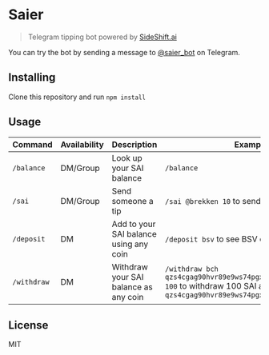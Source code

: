 # Saier

> Telegram tipping bot powered by [SideShift.ai](https://sideshift.ai)

You can try the bot by sending a message to [@saier_bot](https://t.me/saier_bot) on Telegram.

## Installing

Clone this repository and run `npm install`

## Usage

| Command     | Availability | Description                            | Example                                                                                                                                   |
| ----------- | ------------ | -------------------------------------- | ----------------------------------------------------------------------------------------------------------------------------------------- |
| `/balance`  | DM/Group     | Look up your SAI balance               | `/balance`                                                                                                                                |
| `/sai`      | DM/Group     | Send someone a tip                     | `/sai @brekken 10` to send 10 SAI to `@brekken`                                                                                           |
| `/deposit`  | DM           | Add to your SAI balance using any coin | `/deposit bsv` to see BSV deposit instructions                                                                                            |
| `/withdraw` | DM           | Withdraw your SAI balance as any coin  | `/withdraw bch qzs4cgag90hvr89e9ws74pgx763j9u32pus3yf8n7w 100` to withdraw 100 SAI as BCH to `qzs4cgag90hvr89e9ws74pgx763j9u32pus3yf8n7w` |

## License

MIT
